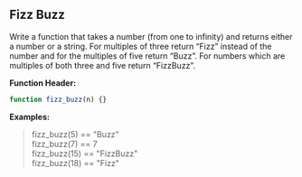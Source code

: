 ## Fizz Buzz
Write a function that takes a number (from one to infinity) and returns either a number or a string. For multiples of three return “Fizz” instead of the number and for the multiples of five return “Buzz”. For numbers which are multiples of both three and five return “FizzBuzz”.

**Function Header:**
```javascript
function fizz_buzz(n) {}
```

**Examples:**
> fizz_buzz(5) == "Buzz"  
> fizz_buzz(7) == 7  
> fizz_buzz(15) == "FizzBuzz"  
> fizz_buzz(18) == "Fizz"
